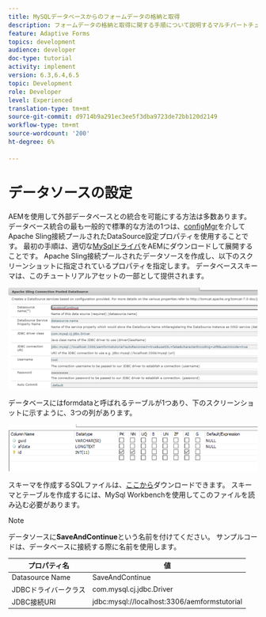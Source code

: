 ```yaml
---
title: MySQLデータベースからのフォームデータの格納と取得
description: フォームデータの格納と取得に関する手順について説明するマルチパートチュートリアル
feature: Adaptive Forms
topics: development
audience: developer
doc-type: tutorial
activity: implement
version: 6.3,6.4,6.5
topic: Development
role: Developer
level: Experienced
translation-type: tm+mt
source-git-commit: d9714b9a291ec3ee5f3dba9723de72bb120d2149
workflow-type: tm+mt
source-wordcount: '200'
ht-degree: 6%

---
```


# データソースの設定

AEMを使用して外部データベースとの統合を可能にする方法は多数あります。 データベース統合の最も一般的で標準的な方法の1つは、[configMgr](http://localhost:4502/system/console/configMgr)を介してApache Sling接続プールされたDataSource設定プロパティを使用することです。
最初の手順は、適切な[MySqlドライバ](https://mvnrepository.com/artifact/mysql/mysql-connector-java)をAEMにダウンロードして展開することです。
Apache Sling接続プールされたデータソースを作成し、以下のスクリーンショットに指定されているプロパティを指定します。 データベーススキーマは、このチュートリアルアセットの一部として提供されます。

![データソース](assets/save-continue.PNG)

データベースにはformdataと呼ばれるテーブルが1つあり、下のスクリーンショットに示すように、3つの列があります。

![データベース](assets/data-base-tables.PNG)

スキーマを作成するSQLファイルは、[ここから](assets/form-data-db.sql)ダウンロードできます。 スキーマとテーブルを作成するには、MySql Workbenchを使用してこのファイルを読み込む必要があります。

>[!NOTE]
>データソースに&#x200B;**SaveAndContinue**&#x200B;という名前を付けてください。 サンプルコードは、データベースに接続する際に名前を使用します。

| プロパティ名 | 値 |
------------------------|---------------------------------------
| Datasource Name | SaveAndContinue |
| JDBCドライバークラス | com.mysql.cj.jdbc.Driver |
| JDBC接続URI | jdbc:mysql://localhost:3306/aemformstutorial |


